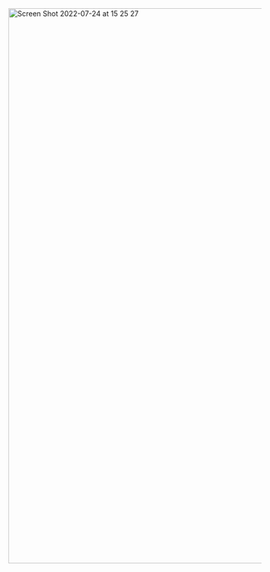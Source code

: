 <img width="1104" alt="Screen Shot 2022-07-24 at 15 25 27" src="https://user-images.githubusercontent.com/61777390/180646888-7fb98a3e-7a94-46af-a667-fee5234021b3.png">


